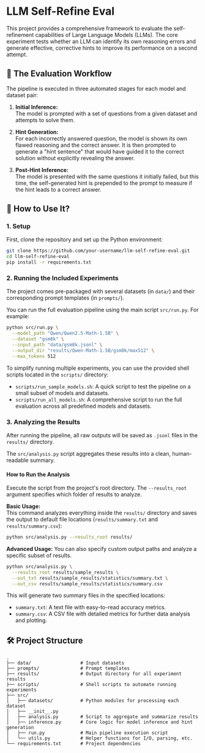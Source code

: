 # LLM Self-Refine Eval

This project provides a comprehensive framework to evaluate the self-refinement capabilities of Large Language Models (LLMs). The core experiment tests whether an LLM can identify its own reasoning errors and generate effective, corrective hints to improve its performance on a second attempt.

## 🧪 The Evaluation Workflow

The pipeline is executed in three automated stages for each model and dataset pair:

1. **Initial Inference:**  
   The model is prompted with a set of questions from a given dataset and attempts to solve them.

2. **Hint Generation:**  
   For each incorrectly answered question, the model is shown its own flawed reasoning and the correct answer. It is then prompted to generate a "hint sentence" that would have guided it to the correct solution without explicitly revealing the answer.

3. **Post-Hint Inference:**  
   The model is presented with the same questions it initially failed, but this time, the self-generated hint is prepended to the prompt to measure if the hint leads to a correct answer.


## 🚀 How to Use It?

### 1. Setup

First, clone the repository and set up the Python environment:

```bash
git clone https://github.com/your-username/llm-self-refine-eval.git
cd llm-self-refine-eval
pip install -r requirements.txt
```

### 2. Running the Included Experiments

The project comes pre-packaged with several datasets (in `data/`) and their corresponding prompt templates (in `prompts/`).

You can run the full evaluation pipeline using the main script `src/run.py`. For example:

```bash
python src/run.py \
  --model_path "Qwen/Qwen2.5-Math-1.5B" \
  --dataset "gsm8k" \
  --input_path "data/gsm8k.jsonl" \
  --output_dir "results/Qwen-Math-1.5B/gsm8k/max512" \
  --max_tokens 512
```

To simplify running multiple experiments, you can use the provided shell scripts located in the `scripts/` directory:

- `scripts/run_sample_models.sh`: A quick script to test the pipeline on a small subset of models and datasets.  
- `scripts/run_all_models.sh`: A comprehensive script to run the full evaluation across all predefined models and datasets.


### 3. Analyzing the Results

After running the pipeline, all raw outputs will be saved as `.jsonl` files in the `results/` directory.  

The `src/analysis.py` script aggregates these results into a clean, human-readable summary.

#### How to Run the Analysis

Execute the script from the project's root directory. The `--results_root` argument specifies which folder of results to analyze.

**Basic Usage:**  
This command analyzes everything inside the `results/` directory and saves the output to default file locations (`results/summary.txt` and `results/summary.csv`):

```bash
python src/analysis.py --results_root results/
```

**Advanced Usage:** 
You can also specify custom output paths and analyze a specific subset of results.

```bash
python src/analysis.py \
  --results_root results/sample_results \
  --out_txt results/sample_results/statistics/summary.txt \
  --out_csv results/sample_results/statistics/summary.csv
```

This will generate two summary files in the specified locations:

- `summary.txt`: A text file with easy-to-read accuracy metrics.  
- `summary.csv`: A CSV file with detailed metrics for further data analysis and plotting.


## 🛠️ Project Structure
```
.
├── data/                  # Input datasets
├── prompts/               # Prompt templates
├── results/               # Output directory for all experiment results
├── scripts/               # Shell scripts to automate running experiments
├── src/
│   ├── datasets/          # Python modules for processing each dataset
│   ├── __init__.py
│   ├── analysis.py        # Script to aggregate and summarize results
│   ├── inference.py       # Core logic for model inference and hint generation
│   ├── run.py             # Main pipeline execution script
│   └── utils.py           # Helper functions for I/O, parsing, etc.
└── requirements.txt       # Project dependencies
```
